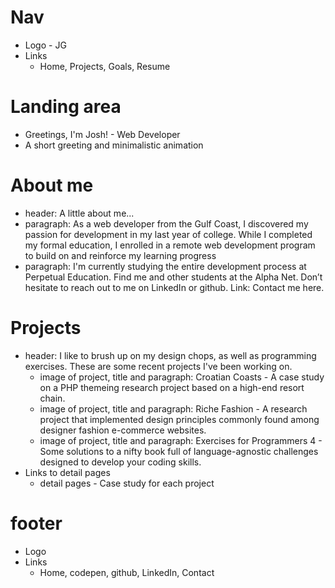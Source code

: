 # Nav
* Logo - JG
* Links
  * Home, Projects, Goals, Resume 
# Landing area
* Greetings, I'm Josh! - Web Developer
* A short greeting and minimalistic animation
# About me
* header: A little about me...
* paragraph: As a web developer from the Gulf Coast, I discovered my passion for development in my last year of college. While I completed my formal education, I enrolled in a remote web development program to build on and reinforce my learning progress
* paragraph: I'm currently studying the entire development process at Perpetual Education. Find me and other students at the Alpha Net. Don’t hesitate to reach out to me on LinkedIn or github. Link: Contact me here.
# Projects 
* header: I like to brush up on my design chops, as well as programming exercises. These are some recent projects I've been working on.
  * image of project, title and paragraph: Croatian Coasts - A case study on a PHP themeing research project based on a high-end resort chain. 
  * image of project, title and paragraph: Riche Fashion - A research project that implemented design principles commonly found among designer fashion e-commerce websites.
  * image of project, title and paragraph: Exercises for Programmers 4 - Some solutions to a nifty book full of language-agnostic challenges designed to develop your coding skills.
* Links to detail pages
  * detail pages - Case study for each project
# footer 
* Logo
* Links
  * Home, codepen, github, LinkedIn, Contact
